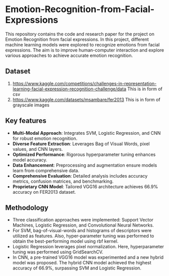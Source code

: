 # Emotion-Recognition-from-Facial-Expressions
This repository contains the code and research paper for the project on Emotion Recognition from facial expressions. In this project, different machine learning models were explored to recognize emotions from facial expressions. The aim is to improve human-computer interaction and explore various approaches to achieve accurate emotion recognition.

## Dataset
1. https://www.kaggle.com/competitions/challenges-in-representation-learning-facial-expression-recognition-challenge/data
This is in form of csv
2. https://www.kaggle.com/datasets/msambare/fer2013
This is in form of grayscale images

## Key features
- **Multi-Modal Approach**: Integrates SVM, Logistic Regression, and CNN for robust emotion recognition.
- **Diverse Feature Extraction**: Leverages Bag of Visual Words, pixel values, and CNN layers.
- **Optimized Performance**: Rigorous hyperparameter tuning enhances model accuracy.
- **Data Enhancement**: Preprocessing and augmentation ensure models learn from comprehensive data.
- **Comprehensive Evaluation**: Detailed analysis includes accuracy metrics, confusion matrices, and benchmarking.
- **Proprietary CNN Model**: Tailored VGG16 architecture achieves 66.9% accuracy on FER2013 dataset.

## Methodology
- Three classification approaches were implemented: Support Vector Machines, Logistic Regression, and Convolutional Neural Networks.
- For SVM, bag-of-visual-words and histograms of descriptors were utilized as features. Also, hyper-parameter tuning was performed to obtain the best-performing model using rbf kernel.
-  Logistic Regression leverages pixel normalization. Here, hyperparameter tuning was performed using GridSearchCV.
-   In CNN, a pre-trained VGG16 model was experimented and a new hybrid model was proposed. The hybrid CNN model achieved the highest accuracy of 66.9%, surpassing SVM and Logistic Regression.
